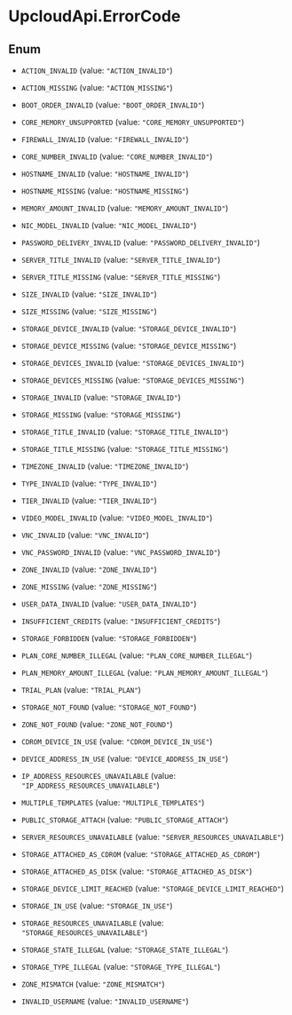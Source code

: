 # UpcloudApi.ErrorCode

## Enum


* `ACTION_INVALID` (value: `"ACTION_INVALID"`)

* `ACTION_MISSING` (value: `"ACTION_MISSING"`)

* `BOOT_ORDER_INVALID` (value: `"BOOT_ORDER_INVALID"`)

* `CORE_MEMORY_UNSUPPORTED` (value: `"CORE_MEMORY_UNSUPPORTED"`)

* `FIREWALL_INVALID` (value: `"FIREWALL_INVALID"`)

* `CORE_NUMBER_INVALID` (value: `"CORE_NUMBER_INVALID"`)

* `HOSTNAME_INVALID` (value: `"HOSTNAME_INVALID"`)

* `HOSTNAME_MISSING` (value: `"HOSTNAME_MISSING"`)

* `MEMORY_AMOUNT_INVALID` (value: `"MEMORY_AMOUNT_INVALID"`)

* `NIC_MODEL_INVALID` (value: `"NIC_MODEL_INVALID"`)

* `PASSWORD_DELIVERY_INVALID` (value: `"PASSWORD_DELIVERY_INVALID"`)

* `SERVER_TITLE_INVALID` (value: `"SERVER_TITLE_INVALID"`)

* `SERVER_TITLE_MISSING` (value: `"SERVER_TITLE_MISSING"`)

* `SIZE_INVALID` (value: `"SIZE_INVALID"`)

* `SIZE_MISSING` (value: `"SIZE_MISSING"`)

* `STORAGE_DEVICE_INVALID` (value: `"STORAGE_DEVICE_INVALID"`)

* `STORAGE_DEVICE_MISSING` (value: `"STORAGE_DEVICE_MISSING"`)

* `STORAGE_DEVICES_INVALID` (value: `"STORAGE_DEVICES_INVALID"`)

* `STORAGE_DEVICES_MISSING` (value: `"STORAGE_DEVICES_MISSING"`)

* `STORAGE_INVALID` (value: `"STORAGE_INVALID"`)

* `STORAGE_MISSING` (value: `"STORAGE_MISSING"`)

* `STORAGE_TITLE_INVALID` (value: `"STORAGE_TITLE_INVALID"`)

* `STORAGE_TITLE_MISSING` (value: `"STORAGE_TITLE_MISSING"`)

* `TIMEZONE_INVALID` (value: `"TIMEZONE_INVALID"`)

* `TYPE_INVALID` (value: `"TYPE_INVALID"`)

* `TIER_INVALID` (value: `"TIER_INVALID"`)

* `VIDEO_MODEL_INVALID` (value: `"VIDEO_MODEL_INVALID"`)

* `VNC_INVALID` (value: `"VNC_INVALID"`)

* `VNC_PASSWORD_INVALID` (value: `"VNC_PASSWORD_INVALID"`)

* `ZONE_INVALID` (value: `"ZONE_INVALID"`)

* `ZONE_MISSING` (value: `"ZONE_MISSING"`)

* `USER_DATA_INVALID` (value: `"USER_DATA_INVALID"`)

* `INSUFFICIENT_CREDITS` (value: `"INSUFFICIENT_CREDITS"`)

* `STORAGE_FORBIDDEN` (value: `"STORAGE_FORBIDDEN"`)

* `PLAN_CORE_NUMBER_ILLEGAL` (value: `"PLAN_CORE_NUMBER_ILLEGAL"`)

* `PLAN_MEMORY_AMOUNT_ILLEGAL` (value: `"PLAN_MEMORY_AMOUNT_ILLEGAL"`)

* `TRIAL_PLAN` (value: `"TRIAL_PLAN"`)

* `STORAGE_NOT_FOUND` (value: `"STORAGE_NOT_FOUND"`)

* `ZONE_NOT_FOUND` (value: `"ZONE_NOT_FOUND"`)

* `CDROM_DEVICE_IN_USE` (value: `"CDROM_DEVICE_IN_USE"`)

* `DEVICE_ADDRESS_IN_USE` (value: `"DEVICE_ADDRESS_IN_USE"`)

* `IP_ADDRESS_RESOURCES_UNAVAILABLE` (value: `"IP_ADDRESS_RESOURCES_UNAVAILABLE"`)

* `MULTIPLE_TEMPLATES` (value: `"MULTIPLE_TEMPLATES"`)

* `PUBLIC_STORAGE_ATTACH` (value: `"PUBLIC_STORAGE_ATTACH"`)

* `SERVER_RESOURCES_UNAVAILABLE` (value: `"SERVER_RESOURCES_UNAVAILABLE"`)

* `STORAGE_ATTACHED_AS_CDROM` (value: `"STORAGE_ATTACHED_AS_CDROM"`)

* `STORAGE_ATTACHED_AS_DISK` (value: `"STORAGE_ATTACHED_AS_DISK"`)

* `STORAGE_DEVICE_LIMIT_REACHED` (value: `"STORAGE_DEVICE_LIMIT_REACHED"`)

* `STORAGE_IN_USE` (value: `"STORAGE_IN_USE"`)

* `STORAGE_RESOURCES_UNAVAILABLE` (value: `"STORAGE_RESOURCES_UNAVAILABLE"`)

* `STORAGE_STATE_ILLEGAL` (value: `"STORAGE_STATE_ILLEGAL"`)

* `STORAGE_TYPE_ILLEGAL` (value: `"STORAGE_TYPE_ILLEGAL"`)

* `ZONE_MISMATCH` (value: `"ZONE_MISMATCH"`)

* `INVALID_USERNAME` (value: `"INVALID_USERNAME"`)


